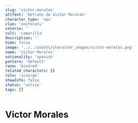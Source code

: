 ```yaml
---
slug: 'victor-morales'
altText: 'Retrato de Victor Morales'
character_type: 'npc'
clan: 'nosferatu'
coterie: ''
cult: 'camarilla'
description: ''
hide: false
image: '../../assets/character_images/victor-morales.png'
name: 'Victor Morales'
nationality: 'spanish'
pattern: 'default'
race: 'kindred'
related_characters: []
role: 'scourge'
showInfo: false
status: 'unlive'
tags: []
---
```


# Victor Morales
